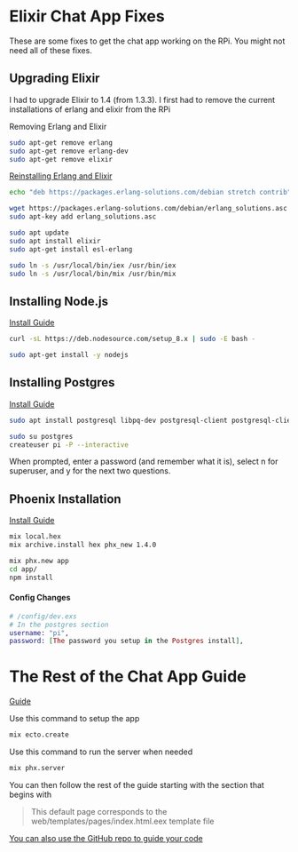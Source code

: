 # Elixir Chat App Fixes

These are some fixes to get the chat app working on the RPi. You might not need all of these fixes.

## Upgrading Elixir

I had to upgrade Elixir to 1.4 (from 1.3.3). I first had to remove the current installations of erlang and elixir from the RPi

Removing Erlang and Elixir
```bash
sudo apt-get remove erlang
sudo apt-get remove erlang-dev
sudo apt-get remove elixir
```

[Reinstalling Erlang and Elixir](https://elixir-lang.org/install.html)
```bash
echo "deb https://packages.erlang-solutions.com/debian stretch contrib" | sudo tee /etc/apt/sources.list.d/erlang-solutions.list
```
```bash
wget https://packages.erlang-solutions.com/debian/erlang_solutions.asc
sudo apt-key add erlang_solutions.asc
```
```bash
sudo apt update
sudo apt install elixir
sudo apt-get install esl-erlang
```
```bash
sudo ln -s /usr/local/bin/iex /usr/bin/iex
sudo ln -s /usr/local/bin/mix /usr/bin/mix
```

## Installing Node.js
[Install Guide](https://www.w3schools.com/nodejs/nodejs_raspberrypi.asp)
```bash
curl -sL https://deb.nodesource.com/setup_8.x | sudo -E bash -
```
```bash
sudo apt-get install -y nodejs
```

## Installing Postgres
[Install Guide](https://opensource.com/article/17/10/set-postgres-database-your-raspberry-pi)

```bash
sudo apt install postgresql libpq-dev postgresql-client postgresql-client-common -y
```
```bash
sudo su postgres
createuser pi -P --interactive
```
When prompted, enter a password (and remember what it is), select n for superuser, and y for the next two questions.

## Phoenix Installation
[Install Guide](https://hexdocs.pm/phoenix/installation.html)

```bash
mix local.hex
mix archive.install hex phx_new 1.4.0
```
```bash
mix phx.new app
cd app/
npm install
```

#### Config Changes
```ex
# /config/dev.exs
# In the postgres section
username: "pi",
password: [The password you setup in the Postgres install],
```

# The Rest of the Chat App Guide

[Guide](https://work.stevegrossi.com/2016/07/11/building-a-chat-app-with-elixir-and-phoenix-presence/)

Use this command to setup the app
```bash
mix ecto.create
```
Use this command to run the server when needed
```bash
mix phx.server
```

You can then follow the rest of the guide starting with the section that begins with

> This default page corresponds to the web/templates/pages/index.html.eex template file

[You can also use the GitHub repo to guide your code](https://github.com/stevegrossi/phoenix_chat/tree/chat)
